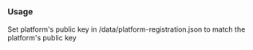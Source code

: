 ##

### Usage

Set platform's public key in /data/platform-registration.json to match the platform's public key